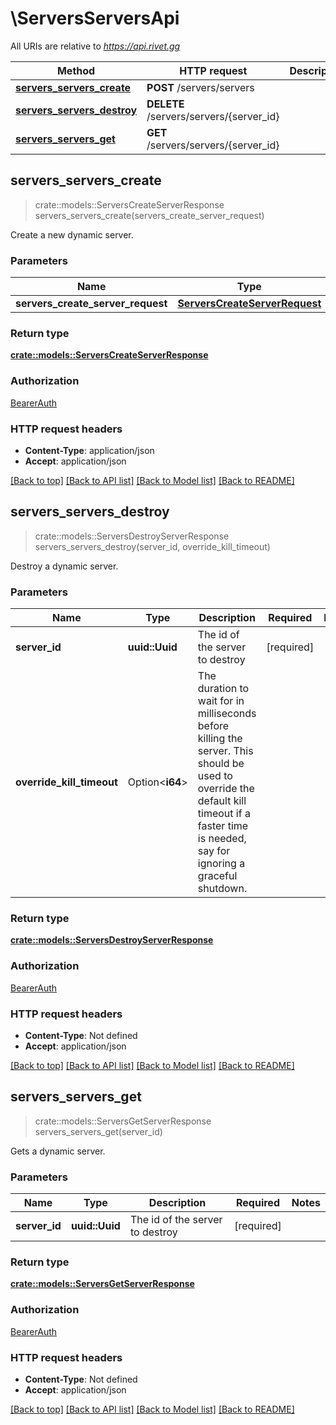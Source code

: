 # \ServersServersApi

All URIs are relative to *https://api.rivet.gg*

Method | HTTP request | Description
------------- | ------------- | -------------
[**servers_servers_create**](ServersServersApi.md#servers_servers_create) | **POST** /servers/servers | 
[**servers_servers_destroy**](ServersServersApi.md#servers_servers_destroy) | **DELETE** /servers/servers/{server_id} | 
[**servers_servers_get**](ServersServersApi.md#servers_servers_get) | **GET** /servers/servers/{server_id} | 



## servers_servers_create

> crate::models::ServersCreateServerResponse servers_servers_create(servers_create_server_request)


Create a new dynamic server.

### Parameters


Name | Type | Description  | Required | Notes
------------- | ------------- | ------------- | ------------- | -------------
**servers_create_server_request** | [**ServersCreateServerRequest**](ServersCreateServerRequest.md) |  | [required] |

### Return type

[**crate::models::ServersCreateServerResponse**](ServersCreateServerResponse.md)

### Authorization

[BearerAuth](../README.md#BearerAuth)

### HTTP request headers

- **Content-Type**: application/json
- **Accept**: application/json

[[Back to top]](#) [[Back to API list]](../README.md#documentation-for-api-endpoints) [[Back to Model list]](../README.md#documentation-for-models) [[Back to README]](../README.md)


## servers_servers_destroy

> crate::models::ServersDestroyServerResponse servers_servers_destroy(server_id, override_kill_timeout)


Destroy a dynamic server.

### Parameters


Name | Type | Description  | Required | Notes
------------- | ------------- | ------------- | ------------- | -------------
**server_id** | **uuid::Uuid** | The id of the server to destroy | [required] |
**override_kill_timeout** | Option<**i64**> | The duration to wait for in milliseconds before killing the server. This should be used to override the default kill timeout if a faster time is needed, say for ignoring a graceful shutdown. |  |

### Return type

[**crate::models::ServersDestroyServerResponse**](ServersDestroyServerResponse.md)

### Authorization

[BearerAuth](../README.md#BearerAuth)

### HTTP request headers

- **Content-Type**: Not defined
- **Accept**: application/json

[[Back to top]](#) [[Back to API list]](../README.md#documentation-for-api-endpoints) [[Back to Model list]](../README.md#documentation-for-models) [[Back to README]](../README.md)


## servers_servers_get

> crate::models::ServersGetServerResponse servers_servers_get(server_id)


Gets a dynamic server.

### Parameters


Name | Type | Description  | Required | Notes
------------- | ------------- | ------------- | ------------- | -------------
**server_id** | **uuid::Uuid** | The id of the server to destroy | [required] |

### Return type

[**crate::models::ServersGetServerResponse**](ServersGetServerResponse.md)

### Authorization

[BearerAuth](../README.md#BearerAuth)

### HTTP request headers

- **Content-Type**: Not defined
- **Accept**: application/json

[[Back to top]](#) [[Back to API list]](../README.md#documentation-for-api-endpoints) [[Back to Model list]](../README.md#documentation-for-models) [[Back to README]](../README.md)

